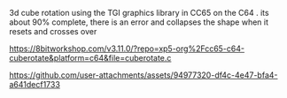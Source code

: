 3d cube rotation using the TGI graphics library in CC65 on the C64 . its about 90% complete, there is an error and collapses the shape when it resets and crosses over

https://8bitworkshop.com/v3.11.0/?repo=xp5-org%2Fcc65-c64-cuberotate&platform=c64&file=cuberotate.c



https://github.com/user-attachments/assets/94977320-df4c-4e47-bfa4-a641decf1733

